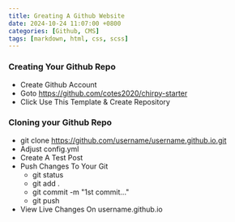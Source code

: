 ```yaml
---
title: Greating A Github Website
date: 2024-10-24 11:07:00 +0800
categories: [Github, CMS]
tags: [markdown, html, css, scss]
---
```


### Creating Your Github Repo
- Create Github Account
- Goto https://github.com/cotes2020/chirpy-starter
- Click Use This Template & Create Repository

### Cloning your Github Repo
- git clone https://github.com/username/username.github.io.git 
- Adjust config.yml
- Create A Test Post
- Push Changes To Your Git
    - git status
    - git add .
    - git commit -m "1st commit..."
    - git push
- View Live Changes On username.github.io


